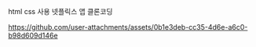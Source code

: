 
html css 사용 넷플릭스 앱 클론코딩



https://github.com/user-attachments/assets/0b1e3deb-cc35-4d6e-a6c0-b98d609d146e

